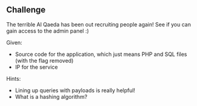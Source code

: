 ## Challenge 
The terrible Al Qaeda has been out recruiting people again! See if you can gain access to the admin panel :) 
  
Given: 
- Source code for the application, which just means PHP and SQL files (with the flag removed) 
- IP for the service 
  
Hints: 
- Lining up queries with payloads is really helpful!
- What is a hashing algorithm? 